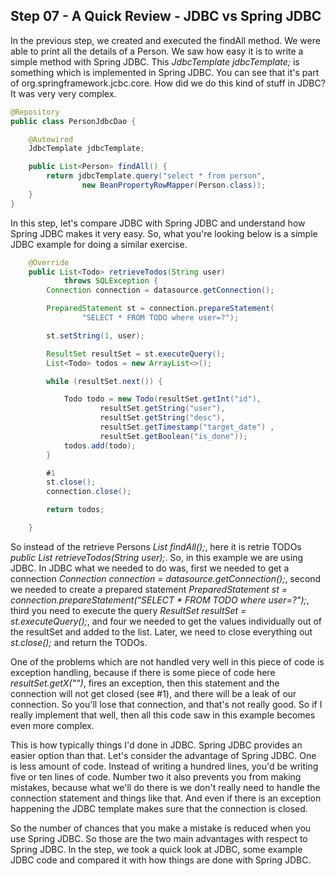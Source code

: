 ## Step 07 - A Quick Review - JDBC vs Spring JDBC

In the previous step, we created and executed the findAll method. We were able to print all the details of a Person. We saw how easy it is to write a simple method with Spring JDBC. This *JdbcTemplate jdbcTemplate;* is something which is implemented in Spring JDBC. You can see that it's part of org.springframework.jcbc.core. How did we do this kind of stuff in JDBC? It was very very complex.

```java
@Repository
public class PersonJdbcDao {

    @Autowired
    JdbcTemplate jdbcTemplate;

    public List<Person> findAll() {
        return jdbcTemplate.query("select * from person", 
                new BeanPropertyRowMapper(Person.class));
    }
}
```

In this step, let's compare JDBC with Spring JDBC and understand how Spring JDBC makes it very easy. So, what you're looking below is a simple JDBC example for doing a similar exercise. 

```java
    @Override
    public List<Todo> retrieveTodos(String user)
            throws SQLException {
        Connection connection = datasource.getConnection();

        PreparedStatement st = connection.prepareStatement(
                "SELECT * FROM TODO where user=?");

        st.setString(1, user);

        ResultSet resultSet = st.executeQuery();
        List<Todo> todos = new ArrayList<>();

        while (resultSet.next()) {

            Todo todo = new Todo(resultSet.getInt("id"),
                    resultSet.getString("user"),
                    resultSet.getString("desc"),
                    resultSet.getTimestamp("target_date") ,
                    resultSet.getBoolean("is_done"));
            todos.add(todo);
        }

        #1
        st.close();
        connection.close();

        return todos;

    }
```

So instead of the retrieve Persons *List<Person> findAll();*, here it is retrie TODOs *public List<Todo> retrieveTodos(String user);*. So, in this example we are using JDBC. In JDBC what we needed to do was, first we needed to get a connection *Connection connection = datasource.getConnection();*, second we needed to create a prepared statement *PreparedStatement st = connection.prepareStatement("SELECT * FROM TODO where user=?");*, third you need to execute the query *ResultSet resultSet = st.executeQuery();*, and four we needed to get the values individually out of the resultSet and added to the list. Later, we need to close everything out *st.close();* and return the TODOs. 

One of the problems which are not handled very well in this piece of code is exception handling, because if there is some piece of code here *resultSet.getX("")*, fires an exception, then this statement and the connection will not get closed (see #1), and there will be a leak of our connection. So you'll lose that connection, and that's not really good. So if I really implement that well, then all this code saw in this example becomes even more complex.

This is how typically things I'd done in JDBC. Spring JDBC provides an easier option than that. Let's consider the advantage of Spring JDBC. One is less amount of code. Instead of writing a hundred lines, you'd be writing five or ten lines of code. Number two it also prevents you from making mistakes, because what we'll do there is we don't really need to handle the connection statement and things like that. And even if there is an exception happening the JDBC template makes sure that the connection is closed. 

So the number of chances that you make a mistake is reduced when you use Spring JDBC. So those are the two main advantages with respect to Spring JDBC. In the step, we took a quick look at JDBC, some example JDBC code and compared it with how things are done with Spring JDBC. 